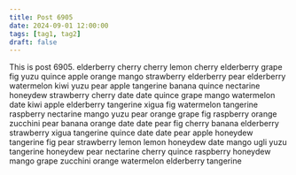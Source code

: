 ```yaml
---
title: Post 6905
date: 2024-09-01 12:00:00
tags: [tag1, tag2]
draft: false
---
```

This is post 6905.
elderberry
cherry
cherry
lemon
cherry
elderberry
grape
fig
yuzu
quince
apple
orange
mango
strawberry
elderberry
pear
elderberry
watermelon
kiwi
yuzu
pear
apple
tangerine
banana
quince
nectarine
honeydew
strawberry
cherry
date
date
quince
grape
mango
watermelon
date
kiwi
apple
elderberry
tangerine
xigua
fig
watermelon
tangerine
raspberry
nectarine
mango
yuzu
pear
orange
grape
fig
raspberry
orange
zucchini
pear
banana
orange
date
date
pear
fig
cherry
banana
elderberry
strawberry
xigua
tangerine
quince
date
date
pear
apple
honeydew
tangerine
fig
pear
strawberry
lemon
lemon
honeydew
date
mango
ugli
yuzu
tangerine
honeydew
pear
nectarine
cherry
quince
raspberry
honeydew
mango
grape
zucchini
orange
watermelon
elderberry
tangerine
